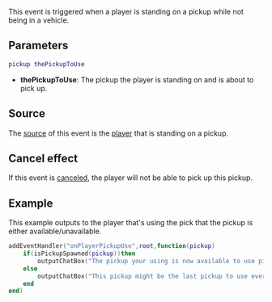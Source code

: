 This event is triggered when a player is standing on a pickup while not being in a vehicle.

Parameters
----------

``` lua
pickup thePickupToUse
```

-   **thePickupToUse**: The pickup the player is standing on and is about to pick up.

Source
------

The [source](/docs/event_system#Event_source.md "wikilink") of this event is the [player](/player.md "wikilink") that is standing on a pickup.

Cancel effect
-------------

If this event is [canceled](/docs/Event_system#Canceling.md "wikilink"), the player will not be able to pick up this pickup.

Example
-------

This example outputs to the player that's using the pick that the pickup is either available/unavailable.

``` lua
addEventHandler("onPlayerPickupUse",root,function(pickup)
    if(isPickupSpawned(pickup))then
        outputChatBox("The pickup your using is now available to use pick up again.",source)
    else
        outputChatBox("This pickup might be the last pickup to use ever again.",source)
    end
end)
```
